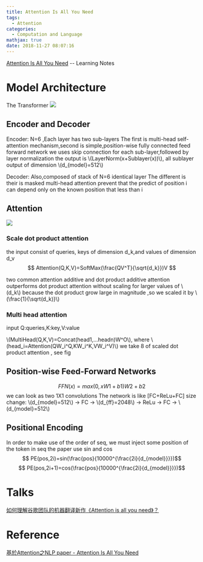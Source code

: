 ```yaml
---
title: Attention Is All You Need
tags:
  - Attention
categories:
  - Computation and Language
mathjax: true
date: 2018-11-27 08:07:16
---
```


[Attention Is All You Need](https://arxiv.org/pdf/1706.03762.pdf) -- Learning Notes

<!--more-->


# Model Architecture
The Transformer
![](https://i.imgur.com/lwtePxn.png)

## Encoder and Decoder
Encoder:
N=6 ,Each layer has two sub-layers
The first is multi-head self-attention mechanism,second is simple,position-wise fully connected feed forward network
we uses skip connection for each sub-layer,followed by layer normalization
the output is \\(LayerNorm(x+Sublayer(x))\\),
all sublayer output of dimension \\(d_{model}=512\\)

Decoder:
Also,composed of stack of N=6 identical layer
The different is their is masked multi-head attention
prevent that the predict of position i can depend only on the known position that less than i

## Attention
![](https://i.imgur.com/YDB56S9.png)
### Scale dot product attention
the input consist of queries, keys of dimension d_k,and values of dimension d_v
$$ Attention(Q,K,V)=SoftMax(\frac{QV^T}{\sqrt{d_k}})V $$

two common attention additive and dot product
additive attention outperforms dot product attention without scaling for larger values of \\(d_k\\)
because the dot product grow large in magnitude ,so we scaled it by \\(\frac{1}{\sqrt(d_k)}\\)

### Multi head attention

input Q:queries,K:key,V:value

\\(MultiHead(Q,K,V)=Concat(head1,...headn)W^O\\),
where \\(head_i=Attention(QW_i^Q,KW_i^K,VW_i^V)\\)
we take 8 of scaled dot product attention , see fig

## Position-wise Feed-Forward Networks
$$ FFN(x)=max(0, xW1 + b1)W2 + b2 $$ 
we can look as two 1X1 convolutions
The network is like [FC+ReLu+FC]
size change:
\\(d_{model}=512\\) -> FC -> \\(d_{ff}=2048\\) -> ReLu -> FC -> \\(d_{model}=512\\)

## Positional Encoding
In order to make use of the order of seq, we must inject some position of the token in seq
the paper use sin and cos
$$ PE(pos,2i)=sin(\frac{pos}{10000^{\frac{2i}{d_{model}}}})$$
$$ PE(pos,2i+1)=cos(\frac{pos}{10000^{\frac{2i}{d_{model}}}})$$


# Talks
[如何理解谷歌团队的机器翻译新作《Attention is all you need》？](https://www.zhihu.com/question/61077555)

# Reference
[基於Attention之NLP paper - Attention Is All You Need](https://xiaosean.github.io/deep%20learning/nlp/2018/07/13/Attention-is-all-u-need/)